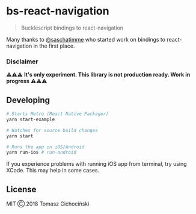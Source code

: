 # bs-react-navigation

> Bucklescript bindings to react-navigation

Many thanks to [@saschatimme](https://github.com/saschatimme) who started work on bindings to react-navigation in the first place.

### Disclaimer

⚠️⚠️⚠️ **It's only experiment. This library is not production ready. Work in progress** ⚠️⚠️⚠️

## Developing

```sh
# Starts Metro (React Native Packager)
yarn start-example

# Watches for source build changes
yarn start

# Runs the app on iOS/Android
yarn run-ios # run-android
```

If you experience problems with running iOS app from terminal, try using XCode. This may help in some cases.

## License

MIT Ⓒ 2018 Tomasz Cichociński
